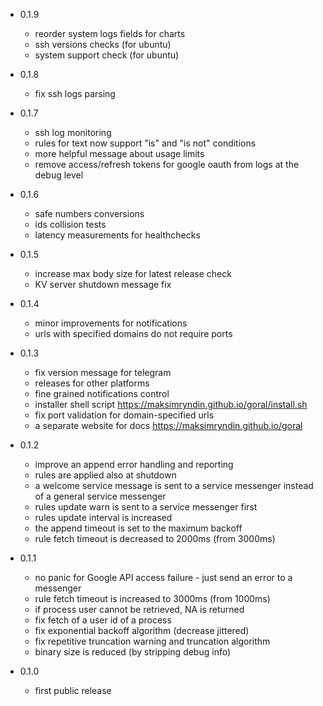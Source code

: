 * 0.1.9
    * reorder system logs fields for charts
    * ssh versions checks (for ubuntu)
    * system support check (for ubuntu)

* 0.1.8
    * fix ssh logs parsing

* 0.1.7
    * ssh log monitoring
    * rules for text now support "is" and "is not" conditions
    * more helpful message about usage limits
    * remove access/refresh tokens for google oauth from logs at the debug level

* 0.1.6
    * safe numbers conversions
    * ids collision tests
    * latency measurements for healthchecks

* 0.1.5
    * increase max body size for latest release check
    * KV server shutdown message fix

* 0.1.4
    * minor improvements for notifications
    * urls with specified domains do not require ports

* 0.1.3
    * fix version message for telegram
    * releases for other platforms
    * fine grained notifications control
    * installer shell script https://maksimryndin.github.io/goral/install.sh
    * fix port validation for domain-specified urls
    * a separate website for docs https://maksimryndin.github.io/goral

* 0.1.2
    * improve an append error handling and reporting
    * rules are applied also at shutdown
    * a welcome service message is sent to a service messenger instead of a general service messenger
    * rules update warn is sent to a service messenger first
    * rules update interval is increased
    * the append timeout is set to the maximum backoff
    * rule fetch timeout is decreased to 2000ms (from 3000ms)

* 0.1.1
    * no panic for Google API access failure - just send an error to a messenger
    * rule fetch timeout is increased to 3000ms (from 1000ms)
    * if process user cannot be retrieved, NA is returned
    * fix fetch of a user id of a process
    * fix exponential backoff algorithm (decrease jittered)
    * fix repetitive truncation warning and truncation algorithm
    * binary size is reduced (by stripping debug info)

* 0.1.0
    * first public release 